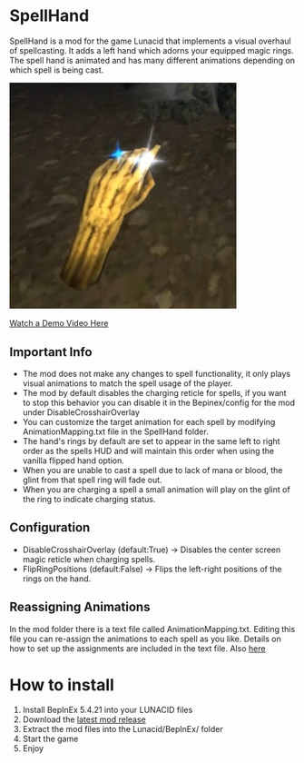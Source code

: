 # SpellHand
SpellHand is a mod for the game Lunacid that implements a visual overhaul of spellcasting. It adds a left hand which adorns your equipped magic rings.
The spell hand is animated and has many different animations depending on which spell is being cast.

<img src="https://raw.githubusercontent.com/Hydraxous/SpellHand/master/DemoAssets/Preview.PNG" alt="Hand Preview" width="400"/>

[Watch a Demo Video Here](https://youtu.be/xCf2MlaFNWk)

## Important Info
- The mod does not make any changes to spell functionality, it only plays visual animations to match the spell usage of the player.
- The mod by default disables the charging reticle for spells, if you want to stop this behavior you can disable it in the Bepinex/config for the mod under DisableCrosshairOverlay
- You can customize the target animation for each spell by modifying AnimationMapping.txt file in the SpellHand folder.
- The hand's rings by default are set to appear in the same left to right order as the spells HUD and will maintain this order when using the vanilla flipped hand option.
- When you are unable to cast a spell due to lack of mana or blood, the glint from that spell ring will fade out.
- When you are charging a spell a small animation will play on the glint of the ring to indicate charging status.
  
## Configuration
- DisableCrosshairOverlay (default:True) -> Disables the center screen magic reticle when charging spells.
- FlipRingPositions (default:False) -> Flips the left-right positions of the rings on the hand.

## Reassigning Animations
In the mod folder there is a text file called AnimationMapping.txt. Editing this file you can re-assign the animations to each spell as you like.
Details on how to set up the assignments are included in the text file. Also [here](https://github.com/Hydraxous/SpellHand/blob/master/SpellHand/Resources/AnimationMapping.txt)


# How to install
1.  Install BepInEx 5.4.21 into your LUNACID files
2. Download the [latest mod release](https://github.com/Hydraxous/SpellHand/releases/latest)
3. Extract the mod files into the Lunacid/BepInEx/ folder
4. Start the game
5. Enjoy
